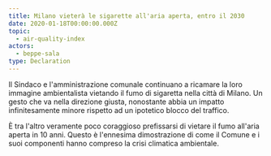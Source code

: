 ```yaml
---
title: Milano vieterà le sigarette all'aria aperta, entro il 2030
date: 2020-01-18T00:00:00.000Z
topic:
  - air-quality-index
actors:
  - beppe-sala
type: Declaration
---
```


Il Sindaco e l'amministrazione comunale continuano a ricamare la loro immagine ambientalista vietando il fumo di sigaretta nella città di Milano.
Un gesto che va nella direzione giusta, nonostante abbia un impatto infinitesamente minore rispetto ad un ipotetico blocco del traffico.

È tra l'altro veramente poco coraggioso prefissarsi di vietare il fumo all'aria aperta in 10 anni. 
Questo è l'ennesima dimostrazione di come il Comune e i suoi componenti hanno compreso la crisi climatica ambientale.
